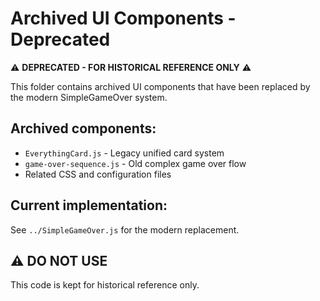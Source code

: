 # Archived UI Components - Deprecated

⚠️ **DEPRECATED - FOR HISTORICAL REFERENCE ONLY** ⚠️

This folder contains archived UI components that have been replaced by the modern SimpleGameOver system.

## Archived components:
- `EverythingCard.js` - Legacy unified card system
- `game-over-sequence.js` - Old complex game over flow
- Related CSS and configuration files

## Current implementation:
See `../SimpleGameOver.js` for the modern replacement.

## ⚠️ DO NOT USE
This code is kept for historical reference only.
